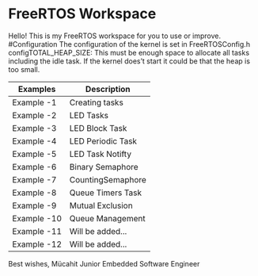 # FreeRTOS Workspace

Hello! This is my FreeRTOS workspace for you to use or improve. 
#Configuration
The configuration of the kernel is set in FreeRTOSConfig.h
configTOTAL_HEAP_SIZE: This must be enough space to allocate all tasks including the idle task. If the kernel does’t start it could be that the heap is too small.

| Examples      | Description        |
| ------------- | -------------------|
| Example -1    | Creating tasks     |
| Example -2    | LED Tasks          |
| Example -3    | LED Block Task     |
| Example -4    | LED Periodic Task  |
| Example -5    | LED Task Notifty   |
| Example -6    | Binary Semaphore   |
| Example -7    | CountingSemaphore  |
| Example -8    | Queue Timers Task  |
| Example -9    | Mutual Exclusion   |
| Example -10   | Queue Management   |
| Example -11   | Will be added...   |
| Example -12   | Will be added...   |



Best wishes,
Mücahit
Junior Embedded Software Engineer
